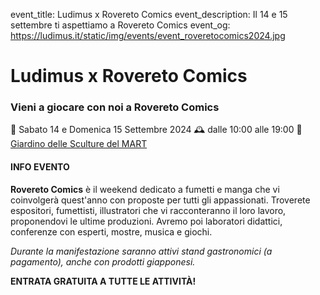 event_title: Ludimus x Rovereto Comics
event_description: Il 14 e 15 settembre ti aspettiamo a Rovereto Comics
event_og: https://ludimus.it/static/img/events/event_roveretocomics2024.jpg

# Ludimus x Rovereto Comics

### Vieni a giocare con noi a Rovereto Comics

📅 Sabato 14 e Domenica 15 Settembre 2024
🕰 dalle 10:00 alle 19:00
📍 [Giardino delle Sculture del MART](https://goo.gl/maps/vwTCB69XvfG5N2NP7)

#### INFO EVENTO

**Rovereto Comics** è il weekend dedicato a fumetti e manga che vi coinvolgerà quest'anno con proposte per tutti gli appassionati.
Troverete espositori, fumettisti, illustratori che vi racconteranno il loro lavoro, proponendovi le ultime produzioni. Avremo poi laboratori didattici, conferenze con esperti, mostre, musica e giochi.

_Durante la manifestazione saranno attivi stand gastronomici (a pagamento), anche con prodotti giapponesi._

**ENTRATA GRATUITA A TUTTE LE ATTIVITÀ!**
